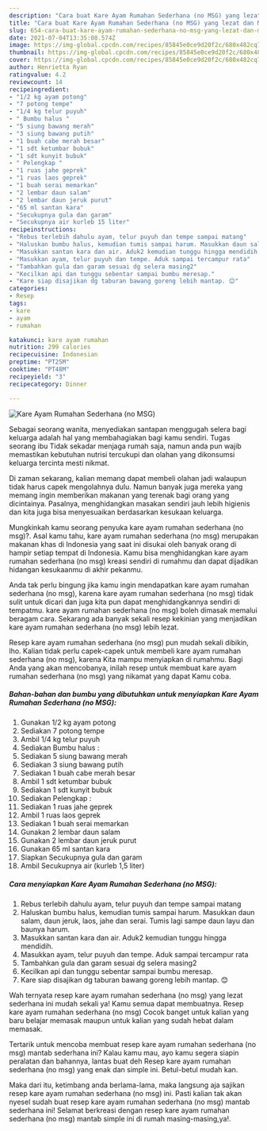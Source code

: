 ```yaml
---
description: "Cara buat Kare Ayam Rumahan Sederhana (no MSG) yang lezat dan Mudah Dibuat"
title: "Cara buat Kare Ayam Rumahan Sederhana (no MSG) yang lezat dan Mudah Dibuat"
slug: 654-cara-buat-kare-ayam-rumahan-sederhana-no-msg-yang-lezat-dan-mudah-dibuat
date: 2021-07-04T13:35:08.574Z
image: https://img-global.cpcdn.com/recipes/85845e0ce9d20f2c/680x482cq70/kare-ayam-rumahan-sederhana-no-msg-foto-resep-utama.jpg
thumbnail: https://img-global.cpcdn.com/recipes/85845e0ce9d20f2c/680x482cq70/kare-ayam-rumahan-sederhana-no-msg-foto-resep-utama.jpg
cover: https://img-global.cpcdn.com/recipes/85845e0ce9d20f2c/680x482cq70/kare-ayam-rumahan-sederhana-no-msg-foto-resep-utama.jpg
author: Henrietta Ryan
ratingvalue: 4.2
reviewcount: 14
recipeingredient:
- "1/2 kg ayam potong"
- "7 potong tempe"
- "1/4 kg telur puyuh"
- " Bumbu halus "
- "5 siung bawang merah"
- "3 siung bawang putih"
- "1 buah cabe merah besar"
- "1 sdt ketumbar bubuk"
- "1 sdt kunyit bubuk"
- " Pelengkap "
- "1 ruas jahe geprek"
- "1 ruas laos geprek"
- "1 buah serai memarkan"
- "2 lembar daun salam"
- "2 lembar daun jeruk purut"
- "65 ml santan kara"
- "Secukupnya gula dan garam"
- "Secukupnya air kurleb 15 liter"
recipeinstructions:
- "Rebus terlebih dahulu ayam, telur puyuh dan tempe sampai matang"
- "Haluskan bumbu halus, kemudian tumis sampai harum. Masukkan daun salam, daun jeruk, laos, jahe dan serai. Tumis lagi sampe daun layu dan baunya harum."
- "Masukkan santan kara dan air. Aduk2 kemudian tunggu hingga mendidih."
- "Masukkan ayam, telur puyuh dan tempe. Aduk sampai tercampur rata"
- "Tambahkan gula dan garam sesuai dg selera masing2"
- "Kecilkan api dan tunggu sebentar sampai bumbu meresap."
- "Kare siap disajikan dg taburan bawang goreng lebih mantap. 😊"
categories:
- Resep
tags:
- kare
- ayam
- rumahan

katakunci: kare ayam rumahan 
nutrition: 299 calories
recipecuisine: Indonesian
preptime: "PT25M"
cooktime: "PT48M"
recipeyield: "3"
recipecategory: Dinner

---
```



![Kare Ayam Rumahan Sederhana (no MSG)](https://img-global.cpcdn.com/recipes/85845e0ce9d20f2c/680x482cq70/kare-ayam-rumahan-sederhana-no-msg-foto-resep-utama.jpg)

Sebagai seorang wanita, menyediakan santapan menggugah selera bagi keluarga adalah hal yang membahagiakan bagi kamu sendiri. Tugas seorang ibu Tidak sekadar menjaga rumah saja, namun anda pun wajib memastikan kebutuhan nutrisi tercukupi dan olahan yang dikonsumsi keluarga tercinta mesti nikmat.

Di zaman  sekarang, kalian memang dapat membeli olahan jadi walaupun tidak harus capek mengolahnya dulu. Namun banyak juga mereka yang memang ingin memberikan makanan yang terenak bagi orang yang dicintainya. Pasalnya, menghidangkan masakan sendiri jauh lebih higienis dan kita juga bisa menyesuaikan berdasarkan kesukaan keluarga. 



Mungkinkah kamu seorang penyuka kare ayam rumahan sederhana (no msg)?. Asal kamu tahu, kare ayam rumahan sederhana (no msg) merupakan makanan khas di Indonesia yang saat ini disukai oleh banyak orang di hampir setiap tempat di Indonesia. Kamu bisa menghidangkan kare ayam rumahan sederhana (no msg) kreasi sendiri di rumahmu dan dapat dijadikan hidangan kesukaanmu di akhir pekanmu.

Anda tak perlu bingung jika kamu ingin mendapatkan kare ayam rumahan sederhana (no msg), karena kare ayam rumahan sederhana (no msg) tidak sulit untuk dicari dan juga kita pun dapat menghidangkannya sendiri di tempatmu. kare ayam rumahan sederhana (no msg) boleh dimasak memalui beragam cara. Sekarang ada banyak sekali resep kekinian yang menjadikan kare ayam rumahan sederhana (no msg) lebih lezat.

Resep kare ayam rumahan sederhana (no msg) pun mudah sekali dibikin, lho. Kalian tidak perlu capek-capek untuk membeli kare ayam rumahan sederhana (no msg), karena Kita mampu menyiapkan di rumahmu. Bagi Anda yang akan mencobanya, inilah resep untuk membuat kare ayam rumahan sederhana (no msg) yang nikamat yang dapat Kamu coba.

<!--inarticleads1-->

##### Bahan-bahan dan bumbu yang dibutuhkan untuk menyiapkan Kare Ayam Rumahan Sederhana (no MSG):

1. Gunakan 1/2 kg ayam potong
1. Sediakan 7 potong tempe
1. Ambil 1/4 kg telur puyuh
1. Sediakan  Bumbu halus :
1. Sediakan 5 siung bawang merah
1. Sediakan 3 siung bawang putih
1. Sediakan 1 buah cabe merah besar
1. Ambil 1 sdt ketumbar bubuk
1. Sediakan 1 sdt kunyit bubuk
1. Sediakan  Pelengkap :
1. Sediakan 1 ruas jahe geprek
1. Ambil 1 ruas laos geprek
1. Sediakan 1 buah serai memarkan
1. Gunakan 2 lembar daun salam
1. Gunakan 2 lembar daun jeruk purut
1. Gunakan 65 ml santan kara
1. Siapkan Secukupnya gula dan garam
1. Ambil Secukupnya air (kurleb 1,5 liter)




<!--inarticleads2-->

##### Cara menyiapkan Kare Ayam Rumahan Sederhana (no MSG):

1. Rebus terlebih dahulu ayam, telur puyuh dan tempe sampai matang
1. Haluskan bumbu halus, kemudian tumis sampai harum. Masukkan daun salam, daun jeruk, laos, jahe dan serai. Tumis lagi sampe daun layu dan baunya harum.
1. Masukkan santan kara dan air. Aduk2 kemudian tunggu hingga mendidih.
1. Masukkan ayam, telur puyuh dan tempe. Aduk sampai tercampur rata
1. Tambahkan gula dan garam sesuai dg selera masing2
1. Kecilkan api dan tunggu sebentar sampai bumbu meresap.
1. Kare siap disajikan dg taburan bawang goreng lebih mantap. 😊




Wah ternyata resep kare ayam rumahan sederhana (no msg) yang lezat sederhana ini mudah sekali ya! Kamu semua dapat membuatnya. Resep kare ayam rumahan sederhana (no msg) Cocok banget untuk kalian yang baru belajar memasak maupun untuk kalian yang sudah hebat dalam memasak.

Tertarik untuk mencoba membuat resep kare ayam rumahan sederhana (no msg) mantab sederhana ini? Kalau kamu mau, ayo kamu segera siapin peralatan dan bahannya, lantas buat deh Resep kare ayam rumahan sederhana (no msg) yang enak dan simple ini. Betul-betul mudah kan. 

Maka dari itu, ketimbang anda berlama-lama, maka langsung aja sajikan resep kare ayam rumahan sederhana (no msg) ini. Pasti kalian tak akan nyesel sudah buat resep kare ayam rumahan sederhana (no msg) mantab sederhana ini! Selamat berkreasi dengan resep kare ayam rumahan sederhana (no msg) mantab simple ini di rumah masing-masing,ya!.

